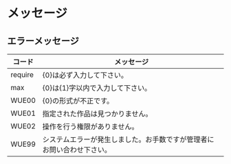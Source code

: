 # メッセージ

## エラーメッセージ
| コード | メッセージ |
|--|--|
| require | {0}は必ず入力して下さい。 |
| max     | {0}は{1}字以内で入力して下さい。 |
| WUE00  | {0}の形式が不正です。 |
| WUE01  | 指定された作品は見つかりません。 |
| WUE02  | 操作を行う権限がありません。 |
| WUE99  | システムエラーが発生しました。お手数ですが管理者にお問い合わせ下さい。 |
